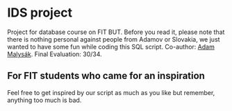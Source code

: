 # IDS project
Project for database course on FIT BUT. Before you read it, please note that there is nothing personal against people from Adamov or Slovakia, we just wanted to have some fun while coding this SQL script.
Co-author: [Adam Malysák](https://github.com/SGMannis).
Final Evaluation: 30/34.

## For FIT students who came for an inspiration
Feel free to get inspired by our script as much as you like but remember, anything too much is bad.
